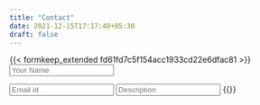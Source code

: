 ```yaml
---
title: "Contact"
date: 2021-12-15T17:17:48+05:30
draft: false
---
```


{{< formkeep_extended fd61fd7c5f154acc1933cd22e6dfac81 >}}
  <input type="text" name="name" placeholder="Your Name">
  
  <input type="email" name="email" placeholder="Email id">
  
  <input type="text" name="description" placeholder="Description">
{{</ formkeep_extended >}}